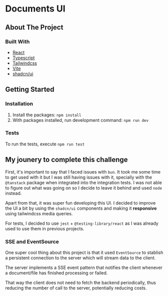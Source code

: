 # Documents UI

## About The Project

### Built With

- [React](https://reactjs.org/)
- [Typescript](https://www.typescriptlang.org/)
- [Tailwindcss](https://tailwindcss.com/)
- [Vite](https://vitejs.dev)
- [shadcn/ui](https://ui.shadcn.com/)

<!-- GETTING STARTED -->

## Getting Started

### Installation

1. Install the packages: `npm install`
2. With packages installed, run development command: `npm run dev`

### Tests

To run the tests, execute `npm run test`

## My jounery to complete this challenge

First, it's important to say that I faced issues with `bun`. It took me some time to get used with it but I was still having issues with it, specially with the `@tanstack` package when integrated into the integration tests. I was not able to figure out what was going on so I decide to leave it behind and used `node` instead.

Apart from that, it was super fun developing this UI. I decided to improve the UI a bit by using the `shadcn/ui` components and making it **responsive** using tailwindcss media queries.

For tests, I decided to use `jest` + `@testing-library/react` as I was already used to use them in previous projects.

### SSE and EventSource

One super cool thing about this project is that it used `EventSource` to stablish a persistent connection to the server which will stream data to the client.

The server implements a SSE event pattern that notifies the client whenever a document/file has finished processing or failed.

That way the client does not need to fetch the backend periodically, thus reducing the number of call to the server, potentially reducing costs.
